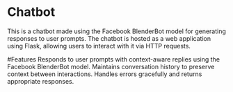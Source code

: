 # Chatbot
This is a chatbot made using the Facebook BlenderBot model for generating responses to user prompts. The chatbot is hosted as a web application using Flask, allowing users to interact with it via HTTP requests.

#Features
Responds to user prompts with context-aware replies using the Facebook BlenderBot model.
Maintains conversation history to preserve context between interactions.
Handles errors gracefully and returns appropriate responses.
